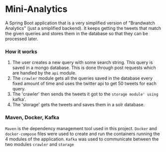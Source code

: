 # Mini-Analytics
A Spring Boot application that is a very simplified version of "Brandwatch Analytics" (just a smiplified backend). It keeps getting the tweets that match the given queries and stores them in the database so that they can be processed later.

### How it works
1. The user creates a new query with some search string. This query is saved in a mongo database. This is done through post requests which are handled by the `api` module.
2. The `crawler` module gets all the queries saved in the database every fixed amount of time and uses the twitter api to get 50 tweets for each query.
3. The 'crawler' then sends the tweets it got to the `storage module' using `kafka'.
4. The 'storage' gets the tweets and saves them in a solr database.

### Maven, Docker, Kafka
`Maven` is the dependency management tool used in this project. `Docker` and `docker-compose` files were used to create and run the containers running the 4 modules of the application. `Kafka` was used to communicate between the two modules `crawler` and `storage`
